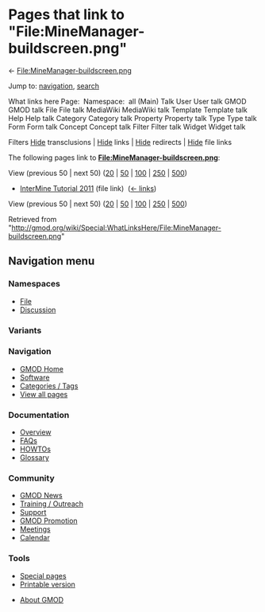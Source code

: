 <div id="mw-page-base" class="noprint">

</div>

<div id="mw-head-base" class="noprint">

</div>

<div id="content" class="mw-body" role="main">

<span id="top"></span>

<div id="mw-js-message" style="display:none;">

</div>



# <span dir="auto">Pages that link to "File:MineManager-buildscreen.png"</span>

<div id="bodyContent">

<div id="contentSub">

←
[File:MineManager-buildscreen.png](/wiki/File:MineManager-buildscreen.png "File:MineManager-buildscreen.png")

</div>

<div id="jump-to-nav" class="mw-jump">

Jump to: [navigation](#mw-navigation), [search](#p-search)

</div>

<div id="mw-content-text">

What links here Page:  Namespace:  all (Main) Talk User User talk GMOD
GMOD talk File File talk MediaWiki MediaWiki talk Template Template talk
Help Help talk Category Category talk Property Property talk Type Type
talk Form Form talk Concept Concept talk Filter Filter talk Widget
Widget talk

Filters
[Hide](/mediawiki/index.php?title=Special:WhatLinksHere/File:MineManager-buildscreen.png&hidetrans=1 "Special:WhatLinksHere/File:MineManager-buildscreen.png")
transclusions \|
[Hide](/mediawiki/index.php?title=Special:WhatLinksHere/File:MineManager-buildscreen.png&hidelinks=1 "Special:WhatLinksHere/File:MineManager-buildscreen.png")
links \|
[Hide](/mediawiki/index.php?title=Special:WhatLinksHere/File:MineManager-buildscreen.png&hideredirs=1 "Special:WhatLinksHere/File:MineManager-buildscreen.png")
redirects \|
[Hide](/mediawiki/index.php?title=Special:WhatLinksHere/File:MineManager-buildscreen.png&hideimages=1 "Special:WhatLinksHere/File:MineManager-buildscreen.png")
file links

The following pages link to
**[File:MineManager-buildscreen.png](/wiki/File:MineManager-buildscreen.png "File:MineManager-buildscreen.png")**:

View (previous 50 \| next 50)
([20](/mediawiki/index.php?title=Special:WhatLinksHere/File:MineManager-buildscreen.png&limit=20 "Special:WhatLinksHere/File:MineManager-buildscreen.png")
\|
[50](/mediawiki/index.php?title=Special:WhatLinksHere/File:MineManager-buildscreen.png&limit=50 "Special:WhatLinksHere/File:MineManager-buildscreen.png")
\|
[100](/mediawiki/index.php?title=Special:WhatLinksHere/File:MineManager-buildscreen.png&limit=100 "Special:WhatLinksHere/File:MineManager-buildscreen.png")
\|
[250](/mediawiki/index.php?title=Special:WhatLinksHere/File:MineManager-buildscreen.png&limit=250 "Special:WhatLinksHere/File:MineManager-buildscreen.png")
\|
[500](/mediawiki/index.php?title=Special:WhatLinksHere/File:MineManager-buildscreen.png&limit=500 "Special:WhatLinksHere/File:MineManager-buildscreen.png"))

- [InterMine Tutorial
  2011](/wiki/InterMine_Tutorial_2011 "InterMine Tutorial 2011") (file
  link) ‎ <span class="mw-whatlinkshere-tools">([←
  links](/mediawiki/index.php?title=Special:WhatLinksHere&target=InterMine+Tutorial+2011 "Special:WhatLinksHere"))</span>

View (previous 50 \| next 50)
([20](/mediawiki/index.php?title=Special:WhatLinksHere/File:MineManager-buildscreen.png&limit=20 "Special:WhatLinksHere/File:MineManager-buildscreen.png")
\|
[50](/mediawiki/index.php?title=Special:WhatLinksHere/File:MineManager-buildscreen.png&limit=50 "Special:WhatLinksHere/File:MineManager-buildscreen.png")
\|
[100](/mediawiki/index.php?title=Special:WhatLinksHere/File:MineManager-buildscreen.png&limit=100 "Special:WhatLinksHere/File:MineManager-buildscreen.png")
\|
[250](/mediawiki/index.php?title=Special:WhatLinksHere/File:MineManager-buildscreen.png&limit=250 "Special:WhatLinksHere/File:MineManager-buildscreen.png")
\|
[500](/mediawiki/index.php?title=Special:WhatLinksHere/File:MineManager-buildscreen.png&limit=500 "Special:WhatLinksHere/File:MineManager-buildscreen.png"))

</div>

<div class="printfooter">

Retrieved from
"<http://gmod.org/wiki/Special:WhatLinksHere/File:MineManager-buildscreen.png>"

</div>

<div id="catlinks" class="catlinks catlinks-allhidden">

</div>

<div class="visualClear">

</div>

</div>

</div>

<div id="mw-navigation">

## Navigation menu

<div id="mw-head">



<div id="left-navigation">

<div id="p-namespaces" class="vectorTabs" role="navigation"
aria-labelledby="p-namespaces-label">

### Namespaces

- <span id="ca-nstab-image"><a href="/wiki/File:MineManager-buildscreen.png" accesskey="c"
  title="View the file page [c]">File</a></span>
- <span id="ca-talk"><a
  href="/mediawiki/index.php?title=File_talk:MineManager-buildscreen.png&amp;action=edit&amp;redlink=1"
  accesskey="t"
  title="Discussion about the content page [t]">Discussion</a></span>

</div>

<div id="p-variants" class="vectorMenu emptyPortlet" role="navigation"
aria-labelledby="p-variants-label">

### 

### Variants[](#)

<div class="menu">

</div>

</div>

</div>





</div>

</div>

</div>

<div id="mw-panel">

<div id="p-logo" role="banner">

<a href="/wiki/Main_Page"
style="background-image: url(http://gmod.org/images/GMOD-cogs.png);"
title="Visit the main page"></a>

</div>

<div id="p-Navigation" class="portal" role="navigation"
aria-labelledby="p-Navigation-label">

### Navigation

<div class="body">

- <span id="n-GMOD-Home">[GMOD Home](/wiki/Main_Page)</span>
- <span id="n-Software">[Software](/wiki/GMOD_Components)</span>
- <span id="n-Categories-.2F-Tags">[Categories /
  Tags](/wiki/Categories)</span>
- <span id="n-View-all-pages">[View all
  pages](/wiki/Special:AllPages)</span>

</div>

</div>

<div id="p-Documentation" class="portal" role="navigation"
aria-labelledby="p-Documentation-label">

### Documentation

<div class="body">

- <span id="n-Overview">[Overview](/wiki/Overview)</span>
- <span id="n-FAQs">[FAQs](/wiki/Category:FAQ)</span>
- <span id="n-HOWTOs">[HOWTOs](/wiki/Category:HOWTO)</span>
- <span id="n-Glossary">[Glossary](/wiki/Glossary)</span>

</div>

</div>

<div id="p-Community" class="portal" role="navigation"
aria-labelledby="p-Community-label">

### Community

<div class="body">

- <span id="n-GMOD-News">[GMOD News](/wiki/GMOD_News)</span>
- <span id="n-Training-.2F-Outreach">[Training /
  Outreach](/wiki/Training_and_Outreach)</span>
- <span id="n-Support">[Support](/wiki/Support)</span>
- <span id="n-GMOD-Promotion">[GMOD
  Promotion](/wiki/GMOD_Promotion)</span>
- <span id="n-Meetings">[Meetings](/wiki/Meetings)</span>
- <span id="n-Calendar">[Calendar](/wiki/Calendar)</span>

</div>

</div>

<div id="p-tb" class="portal" role="navigation"
aria-labelledby="p-tb-label">

### Tools

<div class="body">

- <span id="t-specialpages"><a href="/wiki/Special:SpecialPages" accesskey="q"
  title="A list of all special pages [q]">Special pages</a></span>
- <span id="t-print"><a
  href="/mediawiki/index.php?title=Special:WhatLinksHere/File:MineManager-buildscreen.png&amp;printable=yes"
  rel="alternate" accesskey="p"
  title="Printable version of this page [p]">Printable version</a></span>

</div>

</div>

</div>

</div>

<div id="footer" role="contentinfo">

- <span id="footer-places-about">[About
  GMOD](/wiki/GMOD:About "GMOD:About")</span>

<!-- -->






</div>
